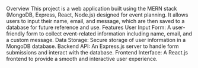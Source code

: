 Overview
This project is a web application built using the MERN stack (MongoDB, Express, React, Node.js) designed for event planning. It allows users to input their name, email, and message, which are then saved to a database for future reference and use.
Features
User Input Form: A user-friendly form to collect event-related information including name, email, and a custom message.
Data Storage: Secure storage of user information in a MongoDB database.
Backend API: An Express.js server to handle form submissions and interact with the database.
Frontend Interface: A React.js frontend to provide a smooth and interactive user experience.
